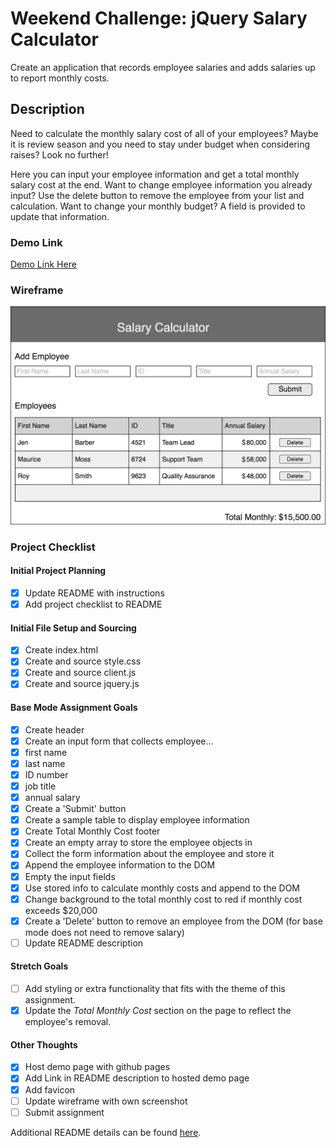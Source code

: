 # Weekend Challenge: jQuery Salary Calculator
Create an application that records employee salaries and adds salaries up to report monthly costs. 

## Description
Need to calculate the monthly salary cost of all of your employees? Maybe it is review season and you need
to stay under budget when considering raises? Look no further!

Here you can input your employee information and get a total monthly salary cost at the end. Want to change 
employee information you already input? Use the delete button to remove the employee from your list and calculation.
Want to change your monthly budget? A field is provided to update that information.

### Demo Link
[Demo Link Here](https://venomidas.github.io/weekend-jquery-salary-calculator/)

### Wireframe

![Wireframe](salary-calc-wireframe.png)

### Project Checklist
#### Initial Project Planning
- [X] Update README with instructions
- [X] Add project checklist to README
#### Initial File Setup and Sourcing
- [X] Create index.html
- [X] Create and source style.css
- [X] Create and source client.js
- [X] Create and source jquery.js
#### Base Mode Assignment Goals
- [X] Create header
- [X] Create an input form that collects employee...
- [X] first name
- [X] last name
- [X] ID number
- [X] job title
- [X] annual salary
- [X] Create a 'Submit' button 
- [X] Create a sample table to display employee information
- [X] Create Total Monthly Cost footer
- [X] Create an empty array to store the employee objects in
- [X] Collect the form information about the employee and store it
- [X] Append the employee information to the DOM
- [X] Empty the input fields
- [X] Use stored info to calculate monthly costs and append to the DOM
- [X] Change background to the total monthly cost to red if monthly cost exceeds $20,000
- [X] Create a 'Delete' button to remove an employee from the DOM (for base mode does not need to remove salary)
- [ ] Update README description
#### Stretch Goals
- [ ] Add styling or extra functionality that fits with the theme of this assignment.
- [X] Update the _Total Monthly Cost_ section on the page to reflect the employee's removal.
#### Other Thoughts
- [X] Host demo page with github pages
- [X] Add Link in README description to hosted demo page
- [X] Add favicon
- [ ] Update wireframe with own screenshot
- [ ] Submit assignment

Additional README details can be found [here](https://github.com/PrimeAcademy/readme-template/blob/master/README.md).